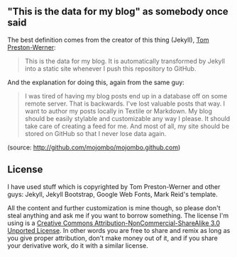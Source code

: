 ## "This is the data for my blog" as somebody once said

The best definition comes from the creator of this thing (Jekyll), [Tom Preston-Werner](http://tom.preston-werner.com/):

> This is the data for my blog. It is automatically transformed by Jekyll into a static site whenever I push this repository to GitHub.

And the explanation for doing this, again from the same guy:

> I was tired of having my blog posts end up in a database off on some remote server. That is backwards. I've lost valuable posts that way. I want to author my posts locally in Textile or Markdown. My blog should be easily stylable and customizable any way I please. It should take care of creating a feed for me. And most of all, my site should be stored on GitHub so that I never lose data again.

(source: <http://github.com/mojombo/mojombo.github.com>)

## License

I have used stuff which is copyrighted by Tom Preston-Werner and other guys: Jekyll, Jekyll Bootstrap, Google Web Fonts, Mark Reid's template. 

All the content and further customization is mine though, so please don't steal anything and ask me if you want to borrow something. The license I'm using is a <a rel="license" href="http://creativecommons.org/licenses/by-nc-sa/3.0/">Creative Commons Attribution-NonCommercial-ShareAlike 3.0 Unported License</a>. In other words you are free to share and remix as long as you give proper attribution, don't make money out of it, and if you share your derivative work, do it with a similar license.